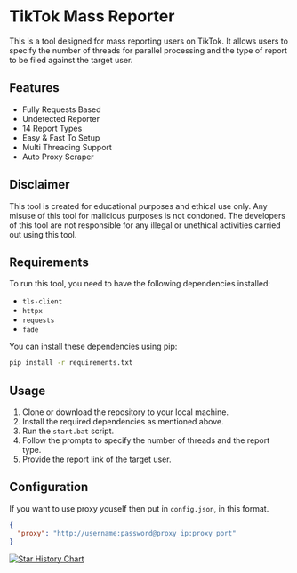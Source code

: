 
# TikTok Mass Reporter

This is a tool designed for mass reporting users on TikTok. It allows users to specify the number of threads for parallel processing and the type of report to be filed against the target user.

## Features
- Fully Requests Based
- Undetected Reporter
- 14 Report Types
- Easy & Fast To Setup
- Multi Threading Support
- Auto Proxy Scraper

## Disclaimer

This tool is created for educational purposes and ethical use only. Any misuse of this tool for malicious purposes is not condoned. The developers of this tool are not responsible for any illegal or unethical activities carried out using this tool.

## Requirements

To run this tool, you need to have the following dependencies installed:

- `tls-client`
- `httpx`
- `requests`
- `fade`

You can install these dependencies using pip:

```bash
pip install -r requirements.txt
```

## Usage

1. Clone or download the repository to your local machine.
2. Install the required dependencies as mentioned above.
3. Run the `start.bat` script.
4. Follow the prompts to specify the number of threads and the report type.
6. Provide the report link of the target user.

## Configuration

If you want to use proxy youself then put in `config.json`, in this format.

```json
{
  "proxy": "http://username:password@proxy_ip:proxy_port"
}
```

[![Star History Chart](https://api.star-history.com/svg?repos=JOY6IX9INE/TikTok-Mass-Reporter&type=Date)](https://star-history.t9t.io/#JOY6IX9INE/TikTok-Mass-Reporter&Date)
